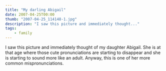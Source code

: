 ```yaml
---
title: "My darling Abigail"
date: 2007-04-25T00:00
thumb: "2007-04-25_114148-1.jpg"
description: "I saw this picture and immediately thought..."
tags: 
    - family
---
```


I saw this picture and immediately thought of my daughter Abigail. She is at that age where those cute pronunciations are starting to disappear and she is starting to sound more like an adult. Anyway, this is one of her more common mispronunciations.

